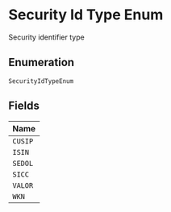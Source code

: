 
# Security Id Type Enum

Security identifier type

## Enumeration

`SecurityIdTypeEnum`

## Fields

| Name |
|  --- |
| `CUSIP` |
| `ISIN` |
| `SEDOL` |
| `SICC` |
| `VALOR` |
| `WKN` |

